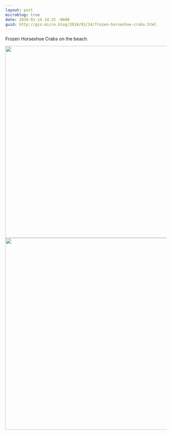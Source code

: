 ```yaml
---
layout: post
microblog: true
date: 2018-01-14 14:25 -0600
guid: http://gio.micro.blog/2018/01/14/frozen-horseshoe-crabs.html
---
```

Frozen Horseshoe Crabs on the beach. 

<img src="http://microblog.stevegio.net/uploads/2018/15774edc54.jpg" width="600" height="600" /><img src="http://microblog.stevegio.net/uploads/2018/58671ec8bd.jpg" width="600" height="600" />
